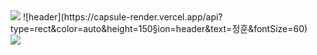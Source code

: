 

<!--
**junghunchoi/junghunchoi** is a ✨ _special_ ✨ repository because its `README.md` (this file) appears on your GitHub profile.

Here are some ideas to get you started:

- 🔭 I’m currently working on ...
- 🌱 I’m currently learning ...
- 👯 I’m looking to collaborate on ...
- 🤔 I’m looking for help with ...
- 💬 Ask me about ...
- 📫 How to reach me: ...
- 😄 Pronouns: ...
- ⚡ Fun fact: ...
-->

<img src="https://capsule-render.vercel.app/api?type=waving&color=auto&height=200&section=header&text=정훈&fontSize=90" />
![header](https://capsule-render.vercel.app/api?type=rect&color=auto&height=150&section=header&text=정훈&fontSize=60)
</br>
 <img src="https://img.shields.io/badge/mssql-3178C6?style=flat&logo=TypeScript&logoColor=white"/>

